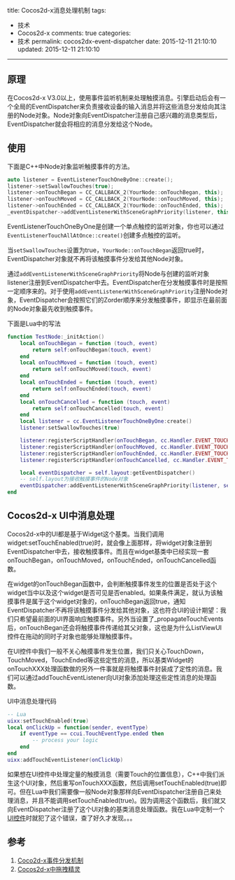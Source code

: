 title: Cocos2d-x消息处理机制
tags:
  - 技术
  - Cocos2d-x
comments: true
categories:
  - 技术
permalink: cocos2dx-event-dispatcher
date: 2015-12-11 21:10:10
updated: 2015-12-11 21:10:10
---


## 原理

在Cocos2d-x V3.0以上，使用事件监听机制来处理触摸消息。引擎启动后会有一个全局的EventDispatcher来负责接收设备的输入消息并将这些消息分发给向其注册的Node对象。Node对象向EventDispatcher注册自己感兴趣的消息类型后，EventDispatcher就会将相应的消息分发给这个Node。

## 使用

下面是C++中Node对象监听触摸事件的方法。

``` C++
auto listener = EventListenerTouchOneByOne::create();
listener->setSwallowTouches(true);
listener->onTouchBegan = CC_CALLBACK_2(YourNode::onTouchBegan, this);
listener->onTouchMoved = CC_CALLBACK_2(YourNode::onTouchMoved, this);
listener->onTouchEnded = CC_CALLBACK_2(YourNode::onTouchEnded, this);
_eventDispatcher->addEventListenerWithSceneGraphPriority(listener, this);
```

<!-- more -->

EventListenerTouchOneByOne是创建一个单点触控的监听对象，你也可以通过`EventListenerTouchAllAtOnce::create()`创建多点触控的监听。

当`setSwallowTouches`设置为true，`YourNode::onTouchBegan`返回true时，EventDispatcher对象就不再将该触摸事件分发给其他Node对象。

通过`addEventListenerWithSceneGraphPriority`将Node与创建的监听对象listener注册到EventDispatcher中去。EventDispatcher在分发触摸事件时是按照一定顺序来的。对于使用`addEventListenerWithSceneGraphPriority`注册Node对象，EventDispatcher会按照它们的Zorder顺序来分发触摸事件，即显示在最前面的Node对象最先收到触摸事件。

下面是Lua中的写法

``` Lua
function TestNode:_initAction()
    local onTouchBegan = function (touch, event)
        return self:onTouchBegan(touch, event)
    end
    local onTouchMoved = function (touch, event)
        return self:onTouchMoved(touch, event)
    end
    local onTouchEnded = function (touch, event)
        return self:onTouchEnded(touch, event)
    end
    local onTouchCancelled = function (touch, event)
        return self:onTouchCancelled(touch, event)
    end
    local listener = cc.EventListenerTouchOneByOne:create()
    listener:setSwallowTouches(true)

    listener:registerScriptHandler(onTouchBegan, cc.Handler.EVENT_TOUCH_BEGAN)
    listener:registerScriptHandler(onTouchMoved, cc.Handler.EVENT_TOUCH_MOVED)
    listener:registerScriptHandler(onTouchEnded, cc.Handler.EVENT_TOUCH_ENDED)
    listener:registerScriptHandler(onTouchCancelled, cc.Handler.EVENT_TOUCH_CANCELLED)

    local eventDispatcher = self.layout:getEventDispatcher()
    -- self.layout为接收触摸事件的Node对象
    eventDispatcher:addEventListenerWithSceneGraphPriority(listener, self.layout)
end
```

## Cocos2d-x UI中消息处理

Cocos2d-x中的UI都是基于Widget这个基类。当我们调用widget:setTouchEnabled(true)时，就会像上面那样，将widget对象注册到EventDispatcher中去，接收触摸事件。而且在widget基类中已经实现一套onTouchBegan，onTouchMoved，onTouchEnded，onTouchCancelled函数。

在widget的onTouchBegan函数中，会判断触摸事件发生的位置是否处于这个widget当中以及这个widget是否可见是否enabled。如果条件满足，就认为该触摸事件是属于这个widget对象的，onTouchBegan返回true，通知EventDispatcher不再将该触摸事件分发给其他对象，这也符合UI的设计期望：我们只希望最前面的UI界面响应触摸事件。另外当设置了_propagateTouchEvents后，onTouchBegan还会将触摸事件传递给其父对象，这也是为什么ListViewUI控件在拖动的同时子对象也能够处理触摸事件。

在UI控件中我们一般不关心触摸事件发生位置，我们只关心TouchDown，TouchMoved，TouchEnded等这些定性的消息，所以基类Widget的onTouchXXX处理函数做的另外一件事就是将触摸事件封装成了定性的消息。我们可以通过addTouchEventListener向UI对象添加处理这些定性消息的处理函数。

UI中消息处理代码

``` Lua
-- Lua
uixx:setTouchEnabled(true)
local onClickUp = function(sender, eventType)
    if eventType == ccui.TouchEventType.ended then
        -- process your logic
    end
end
uixx:addTouchEventListener(onClickUp)
```

如果想在UI控件中处理定量的触摸消息（需要Touch的位置信息），C++中我们派生这个UI对象，然后重写onTouchXXX函数，然后调用setTouchEnabled(true)即可。但在Lua中我们需要像一般Node对象那样向EventDispatcher注册自己来处理消息，并且不能调用setTouchEnabled(true)。因为调用这个函数后，我们就又向EventDispatcher注册了这个UI对象的基类消息处理函数。我在Lua中定制一个[UI控件](/2015/12/11/cocos2dx-custom-pageview-control/)时就犯了这个错误，查了好久才发现。。。


## 参考
1. [Coco2d-x事件分发机制](http://www.cocos2d-x.org/docs/manual/framework/native/v3/event-dispatcher/zh)
2. [Cocos2d-x中拖拽精灵](http://www.cocos2d-x.org/docs/tutorial/framework/native/how-to-drag-and-drop-sprites/zh)
